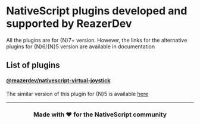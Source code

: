 # NativeScript plugins developed and supported by ReazerDev

All the plugins are for {N}7+ version.
However, the links for the alternative plugins for {N}6/{N}5 version are available in documentation

## List of plugins


#### [@reazerdev/nativescript-virtual-joystick](https://github.com/ReazerDev/nativescript-plugins/tree/master/packages/nativescript-virtual-joystick)

The similar version of this plugin for {N}5 is available [here](https://github.com/OzymandiasTheGreat/nativescript-virtual-joystick)

<hr>

<h3 align="center">Made with ❤️ for the NativeScript community</h3>

